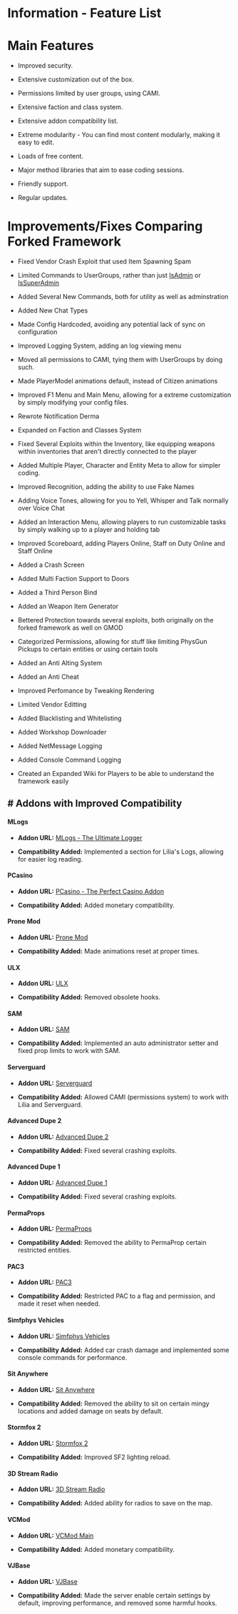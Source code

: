 # Information - Feature List

# Main Features

- Improved security.

- Extensive customization out of the box.

- Permissions limited by user groups, using CAMI.

- Extensive faction and class system.

- Extensive addon compatibility list.

- Extreme modularity - You can find most content modularly, making it easy to edit.

- Loads of free content.

- Major method libraries that aim to ease coding sessions.

- Friendly support.

- Regular updates.

# Improvements/Fixes Comparing Forked Framework

- Fixed Vendor Crash Exploit that used Item Spawning Spam 

- Limited Commands to UserGroups, rather than just [IsAdmin](https://wiki.facepunch.com/gmod/Player:IsAdmin) or [IsSuperAdmin](https://wiki.facepunch.com/gmod/Player:IsSuperAdmin)

- Added Several New Commands, both for utility as well as adminstration

- Added New Chat Types

- Made Config Hardcoded, avoiding any potential lack of sync on configuration

- Improved Logging System, adding an log viewing menu

- Moved all permissions to CAMI, tying them with UserGroups by doing such.

- Made PlayerModel animations default, instead of Citizen animations

- Improved F1 Menu and Main Menu, allowing for a extreme customization by simply modifying your config files.

- Rewrote Notification Derma

- Expanded on Faction and Classes System

- Fixed Several Exploits within the Inventory, like equipping weapons within inventories that aren't directly connected to the player 

- Added Multiple Player, Character and Entity Meta to allow for simpler coding.

- Improved Recognition, adding the ability to use Fake Names

- Adding Voice Tones, allowing for you to Yell, Whisper and Talk normally over Voice Chat

- Added an Interaction Menu, allowing players to run customizable tasks by simply walking up to a player and holding tab

- Improved Scoreboard, adding Players Online, Staff on Duty Online and Staff Online

- Added a Crash Screen

- Added Multi Faction Support to Doors

- Added a Third Person Bind

- Added an Weapon Item Generator

- Bettered Protection towards several exploits, both originally on the forked framework as well on GMOD

- Categorized Permissions, allowing for stuff like limiting PhysGun Pickups to certain entities or using certain tools

- Added an Anti Alting System

- Added an Anti Cheat

- Improved Perfomance by Tweaking Rendering

- Limited Vendor Editting

- Added Blacklisting and Whitelisting

- Added Workshop Downloader

- Added NetMessage Logging 

- Added Console Command Logging  

- Created an Expanded Wiki for Players to be able to understand the framework easily
## # Addons with Improved Compatibility

#### MLogs

- **Addon URL:** [MLogs - The Ultimate Logger](https://www.gmodstore.com/market/view/mlogs-2-m4d-logs-the-ultimate-logger)

- **Compatibility Added:** Implemented a section for Lilia's Logs, allowing for easier log reading.

#### PCasino

- **Addon URL:** [PCasino - The Perfect Casino Addon](https://www.gmodstore.com/market/view/pcasino-the-perfect-casino-addon-roulette-blackjack-slots-prize-wheel)

- **Compatibility Added:** Added monetary compatibility.

#### Prone Mod

- **Addon URL:** [Prone Mod](https://github.com/gspetrou/Prone-Mod)

- **Compatibility Added:** Made animations reset at proper times.

#### ULX

- **Addon URL:** [ULX](https://steamcommunity.com/sharedfiles/filedetails/?id=557962280)

- **Compatibility Added:** Removed obsolete hooks.

#### SAM

- **Addon URL:** [SAM](https://www.gmodstore.com/market/view/sam)

- **Compatibility Added:** Implemented an auto administrator setter and fixed prop limits to work with SAM.

#### Serverguard

- **Addon URL:** [Serverguard](https://www.gmodstore.com/market/view/serverguard)

- **Compatibility Added:** Allowed CAMI (permissions system) to work with Lilia and Serverguard.

#### Advanced Dupe 2

- **Addon URL:** [Advanced Dupe 2](https://steamcommunity.com/sharedfiles/filedetails/?id=773402917)

- **Compatibility Added:** Fixed several crashing exploits.

#### Advanced Dupe 1

- **Addon URL:** [Advanced Dupe 1](https://steamcommunity.com/sharedfiles/filedetails/?id=163806212)

- **Compatibility Added:** Fixed several crashing exploits.

#### PermaProps

- **Addon URL:** [PermaProps](https://steamcommunity.com/sharedfiles/filedetails/?id=220336312)

- **Compatibility Added:** Removed the ability to PermaProp certain restricted entities.

#### PAC3

- **Addon URL:** [PAC3](https://steamcommunity.com/workshop/filedetails/?id=104691717)

- **Compatibility Added:** Restricted PAC to a flag and permission, and made it reset when needed.

#### Simfphys Vehicles

- **Addon URL:** [Simfphys Vehicles](https://steamcommunity.com/sharedfiles/filedetails/?id=771487490)

- **Compatibility Added:** Added car crash damage and implemented some console commands for performance.

#### Sit Anywhere

- **Addon URL:** [Sit Anywhere](https://steamcommunity.com/sharedfiles/filedetails/?id=108176967)

- **Compatibility Added:** Removed the ability to sit on certain mingy locations and added damage on seats by default.

#### Stormfox 2

- **Addon URL:** [Stormfox 2](https://steamcommunity.com/workshop/filedetails/?id=2447774443)

- **Compatibility Added:** Improved SF2 lighting reload.

#### 3D Stream Radio

- **Addon URL:** [3D Stream Radio](https://steamcommunity.com/sharedfiles/filedetails/?id=246756300)

- **Compatibility Added:** Added ability for radios to save on the map.

#### VCMod

- **Addon URL:** [VCMod Main](https://www.gmodstore.com/market/view/vcmod-main)

- **Compatibility Added:** Added monetary compatibility.

#### VJBase

- **Addon URL:** [VJBase](https://steamcommunity.com/workshop/filedetails/?id=131759821)

- **Compatibility Added:** Made the server enable certain settings by default, improving performance, and removed some harmful hooks.